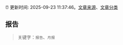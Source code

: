:alarm_clock: 更新时间: 2025-09-23 11:37:46。[文章来源](/README.md)、[文章分类](/TAGS.md)

## 报告


> 关键字：`报告`、`月报`



